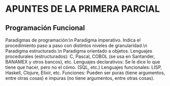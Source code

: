 # APUNTES DE LA PRIMERA PARCIAL
## Programación Funcional

Paradigmas de programación:\n 
Paradigma imperativo. Indica el procedimiento paso a paso con distintos niveles de granularidad.\n
Paradigma estructurado.\n
Paradigma orientado a objetos.
Lenguajes procedurales (estructurados): C, Pascal, COBOL (se usa en Santander, BANAMEX y otros bancos), etc.
Lenguajes declarativos: Se le dice lo que tiene que hacer, pero no el cómo. (SQL, etc.)
Lenguajes funcionales: LISP, Haskell, Clojure, Elixir, etc.
Funciones: Pueden ser puras (tiene argumentos, entre otras cosas) e impuras (no tiene argumentos, entre otras cosas).

